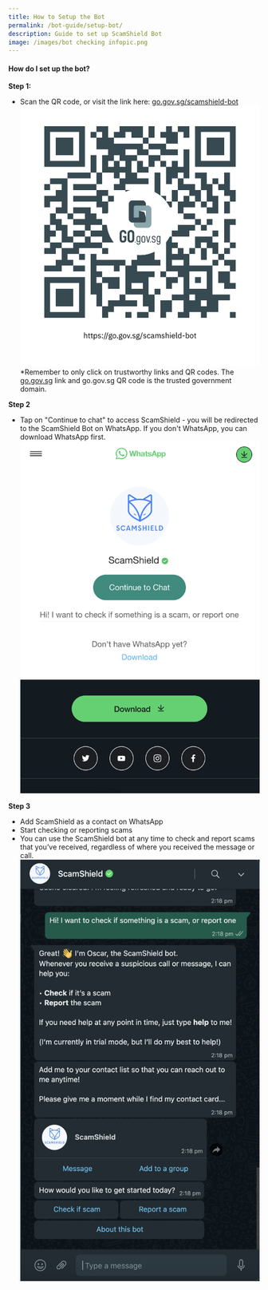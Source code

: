 ```yaml
---
title: How to Setup the Bot
permalink: /bot-guide/setup-bot/
description: Guide to set up ScamShield Bot
image: /images/bot checking infopic.png
---
```

#### **How do I set up the bot?**


**Step 1:**

*   Scan the QR code, or visit the link here: [go.gov.sg/scamshield-bot](http://go.gov.sg/scamshield-bot)
![ScamShield Bot QR Code](/images/qr%20code%20bot.png)*Remember to only click on trustworthy links and QR codes. The [go.gov.sg](http://go.gov.sg) link and go.gov.sg QR code is the trusted government domain.



**Step 2**

*   Tap on "Continue to chat" to access ScamShield - you will be redirected to the ScamShield Bot on WhatsApp. If you don't WhatsApp, you can download WhatsApp first.
 ![Redirect to Bot on WhatsApp](/images/redirection%20to%20bot.png)
 
 **Step 3**

*   Add ScamShield as a contact on WhatsApp
*   Start checking or reporting scams 
*   You can use the ScamShield bot at any time to check and report scams that you’ve received, regardless of where you received the message or call.
![Bot Start Chat](/images/ss%20bot%20opening%20dialogue.png)